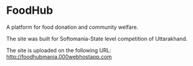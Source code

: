 # FoodHub
A platform for food donation and community welfare.

The site was built for Softomania-State level competition of Uttarakhand.

The site is uploaded on the following URL: http://foodhubmania.000webhostapp.com
